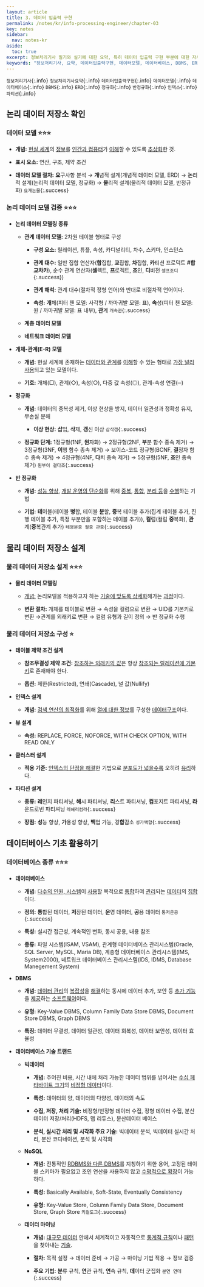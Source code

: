 ```yaml
---
layout: article
title: 3. 데이터 입출력 구현
permalink: /notes/kr/info-processing-engineer/chapter-03
key: notes
sidebar:
  nav: notes-kr
aside:
  toc: true
excerpt: 정보처리기사 필기와 실기에 대한 요약, 특히 데이터 입출력 구현 부분에 대한 자세한 설명입니다.
keywords: "정보처리기사, 요약, 데이터입출력구현, 데이터모델, 데이터베이스, DBMS, ERD, 정규화, 반정규화, 인덱스, 파티션"
---
```


`정보처리기사`{:.info} `정보처리기사요약`{:.info} `데이터입출력구현`{:.info} `데이터모델`{:.info} `데이터베이스`{:.info} `DBMS`{:.info} `ERD`{:.info} `정규화`{:.info} `반정규화`{:.info} `인덱스`{:.info} `파티션`{:.info}

## 논리 데이터 저장소 확인
### 데이터 모델 :star::star::star:

* **개념:** <u>현실 세계</u>의 <u>정보</u>를 <u>인간과 컴퓨터</u>가 <u>이해</u>할 수 있도록 <u>추상화</u>한 것.

* **표시 요소:** 연산, 구조, 제약 조건

* **데이터 모델 절차:** **요**구사항 분석 → **개**념적 설계(개념적 데이터 모델, ERD) → **논**리적 설계(논리적 데이터 모델, 정규화) → **물**리적 설계(물리적 데이터 모델, 반정규화) `요개논물`{:.success}

### 논리 데이터 모델 검증 :star::star::star:

* **논리 데이터 모델링 종류**

    - **관계 데이터 모델:** 2차원 테이블 형태로 구성

        + **구성 요소:** 릴레이션, 튜플, 속성, 카디널리티, 차수, 스키마, 인스턴스

        + **관계 대수:** 일반 집합 연산자(**합**집합, **교**집합, **차**집합, **카**티션 프로덕트   **#합교차카**), 순수 관계 연산자(**셀**렉트, **프**로젝트, **조**인, **디**비전 `셀프조디`{:.success})

        + **관계 해석:** 관계 대수(절차적 정형 언어)와 반대로 비절차적 언어이다.

        + **속성:** **개**체(피터 챈 모델: 사각형 / 까마귀발 모델: 표), **속**성(피터 챈 모델: 원 / 까마귀발 모델: 표 내부), **관**계 `개속관`{:.success}

    - **계층 데이터 모델**

    - **네트워크 데이터 모델**

* **개체-관계(E-R) 모델** 

    - **개념:** 현실 세계에 존재하는 <u>데이터와 관계</u>를 <u>이해</u>할 수 있는 형태로 <u>가장 널리 사용</u>되고 있는 모델이다.

    - **기호:** 개체(□), 관계(◇), 속성(○), 다중 값 속성(◎), 관계-속성 연결(─)

* **정규화**

    - **개념:** 데이터의 중복성 제거, 이상 현상을 방지, 데이터 일관성과 정확성 유지, 무손실 분해

        + **이상 현상:** **삽**입, **삭**제, **갱**신 이상 `삽삭갱`{:.success}

    - **정규화 단계:** 1정규형(1NF, **원**자화) → 2정규형(2NF, **부**분 함수 종속 제거) → 3정규형(3NF, **이**행 함수 종속 제거) → 보이스-코드 정규형(BCNF, **결**정자 함수 종속 제거) → 4정규형(4NF, **다**치 종속 제거) → 5정규형(5NF, **조**인 종속 제거) `원부이 결다조`{:.success}

* **반 정규화**

    - **개념:** <u>성능 향상</u>, <u>개발 운영의 단순화</u>를 위해 <u>중복</u>, <u>통합</u>, <u>분리 등</u>을 <u>수행</u>하는 기법

    - **기법:** **테**이블(테이블 **병**합, 테이블 **분**할, **중**복 테이블 추가(집계 테이블 추가, 진행 테이블 추가, 특정 부분만을 포함하는 테이블 추가)), **컬**럼(컬럼 **중**복화), **관**계(**중**복관계 추가) `테병분중 컬중 관중`{:.success}

## 물리 데이터 저장소 설계
### 물리 데이터 저장소 설계 :star::star::star:

* **물리 데이터 모델링**

    - <u>개념:</u> 논리모델을 적용하고자 하는 <u>기술에 맞도록 상세화</u>해가는 <u>과정</u>이다.

    - **변환 절차:** 개체를 테이블로 변환 → 속성을 컬럼으로 변환 → UID를 기본키로 변환 →관계를 외래키로 변환 → 컬럼 유형과 길이 정의 → 반 정규화 수행

### 물리 데이터 저장소 구성 :star:

* **테이블 제약 조건 설계**

    - **참조무결성 제약 조건:** <u>참조하는 외래키의 값</u>은 항상 <u>참조되는 릴레이션에 기본키</u>로 존재해야 한다.

    - **옵션:** 제한(Restricted), 연쇄(Cascade), 널 값(Nullify)

* **인덱스 설계**

    - **개념:** <u>검색 연산의 최적화</u>를 위해 <u>열에 대한 정보</u>를 구성한 <u>데이터구조</u>이다.

* **뷰 설계**

    - **속성:** REPLACE, FORCE, NOFORCE, WITH CHECK OPTION, WITH READ ONLY

* **클러스터 설계**

    - **적용 기준:** <u>인덱스의 단점을 해결</u>한 기법으로 <u>분포도가 넓을수록</u> 오히려 <u>유리</u>하다.

* **파티션 설계**

    - **종류:** **레**인지 파티셔닝, **해**시 파티셔닝, **리**스트 파티셔닝, **컴**포지트 파티셔닝, **라**운드로빈 파티셔닝 `레해리컴라`{:.success}

    - **장점:** **성**능 향상, **가**용성 향상, **백**업 가능, 경**합**감소 `성가백합`{:.success}

## 데이터베이스 기초 활용하기
### 데이터베이스 종류 :star::star::star:

* **데이터베이스**

    - **개념:** <u>다수의 인원, 시스템</u>이 <u>사용</u>할 목적으로 <u>통합</u>하여 <u>관리</u>되는 <u>데이터</u>의 <u>집합</u>이다.

    - **정의:** **통**합된 데이터, **저**장된 데이터, **운**영 데이터, **공**용 데이터 `통저운공`{:.success}

    - **특성:** 실시간 접근성, 계속적인 변화, 동시 공용, 내용 참조

    - **종류:** 파일 시스템(ISAM, VSAM), 관계형 데이터베이스 관리시스템(Oracle, SQL Server, MySQL, Maria DB), 계층형 데이터베이스 관리시스템(IMS, System2000), 네트워크 데이터베이스 관리시스템(IDS, IDMS, Database Manegement System)

* **DBMS**

    - **개념:** <u>데이터 관리</u>의 <u>복잡성</u>을 <u>해결</u>하는 동시에 데이터 추가, 보안 등 <u>추가 기능</u>을 <u>제공</u>하는 <u>소프트웨어</u>이다.

    - **유형:** Key-Value DBMS, Column Family Data Store DBMS, Document Store DBMS, Graph DBMS

    - **특징:** 데이터 무결성, 데이터 일관성, 데이터 회복성, 데이터 보안성, 데이터 효율성

* **데이터베이스 기술 트랜드**

    - **빅데이터**

        + **개념:** 주어진 비용, 시간 내에 처리 가능한 데이터 범위를 넘어서는 <u>수십 페타바이트 크기</u>의 <u>비정형 데이터</u>이다.

        + **특성:** 데이터의 양, 데이터의 다양성, 데이터의 속도

        + **수집, 저장, 처리 기술:** 비정형/반정형 데이터 수집, 정형 데이터 수집, 분산데이터 저장/처리(HDFS, 맵 리듀스), 분산데이터 베이스

        + **분석, 실시간 처리 및 시각화 주요 기술:** 빅데이터 분석, 빅데이터 실시간 처리, 분산 코디네이션, 분석 및 시각화

    - **NoSQL**

        + **개념:** 전통적인 <u>RDBMS와 다른 DBMS</u>를 지칭하기 위한 용어, 고정된 테이블 스키마가 필요없고 조인 연산을 사용하지 않고 <u>수평적으로 확장</u>이 가능하다.

        + **특성:** Basically Available, Soft-State, Eventually Consistency

        + **유형:** Key-Value Store, Column Family Data Store, Document Store, Graph Store `키컬도그`{:.success}

    - **데이터 마이닝**

        + **개념:** <u>대규모 데이터</u> 안에서 체계적이고 자동적으로 <u>통계적 규칙</u>이나 <u>패턴</u>을 찾아내는 <u>기술</u>.

        + **절차:** 목적 설정 → 데이터 준비 → 가공 → 마이닝 기법 적용 → 정보 검증

        + **주요 기법:** **분**류 규칙, **연**관 규칙, **연**속 규칙, **데**이터 군집화 `분연 연데`{:.success}